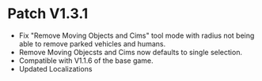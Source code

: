 ﻿# Patch V1.3.1
* Fix "Remove Moving Objects and Cims" tool mode with radius not being able to remove parked vehicles and humans.
* Remove Moving Objecsts and Cims now defaults to single selection.
* Compatible with V1.1.6 of the base game.
* Updated Localizations